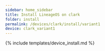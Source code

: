 ```yaml
---
sidebar: home_sidebar
title: Install LineageOS on clark
folder: install
permalink: /devices/clark/install/variant1
device: clark_variant1
---
```

{% include templates/device_install.md %}
